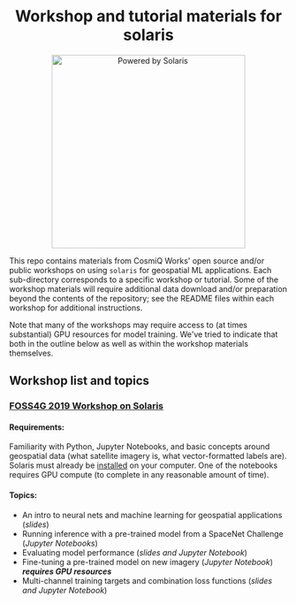 <h1 align="center"> Workshop and tutorial materials for solaris </h1>
<p align="center">
<img src="https://github.com/CosmiQ/solaris_tutorials/blob/master/solaris_powered_by.png" width="350" alt="Powered by Solaris">
</p>

This repo contains materials from CosmiQ Works' open source and/or public workshops on using `solaris` for geospatial ML applications. Each sub-directory corresponds to a specific workshop or tutorial. Some of the workshop materials will require additional data download and/or preparation beyond the contents of the repository; see the README files within each workshop for additional instructions.

Note that many of the workshops may require access to (at times substantial) GPU resources for model training. We've tried to indicate that both in the outline below as well as within the workshop materials themselves.

## Workshop list and topics

### [FOSS4G 2019 Workshop on Solaris](https://github.com/CosmiQ/solaris_tutorials/tree/master/Solaris_FOSS4G_2019)

#### Requirements:

Familiarity with Python, Jupyter Notebooks, and basic concepts around geospatial data (what satellite imagery is, what vector-formatted labels are). Solaris must already be [installed](https://solaris.readthedocs.io/en/latest/installation.html) on your computer. One of the notebooks requires GPU compute (to complete in any reasonable amount of time).

#### Topics:

- An intro to neural nets and machine learning for geospatial applications (_slides_)
- Running inference with a pre-trained model from a SpaceNet Challenge (_Jupyter Notebooks_)
- Evaluating model performance (_slides and Jupyter Notebook_)
- Fine-tuning a pre-trained model on new imagery (_Jupyter Notebook_) ___requires GPU resources___
- Multi-channel training targets and combination loss functions (_slides and Jupyter Notebook_)
